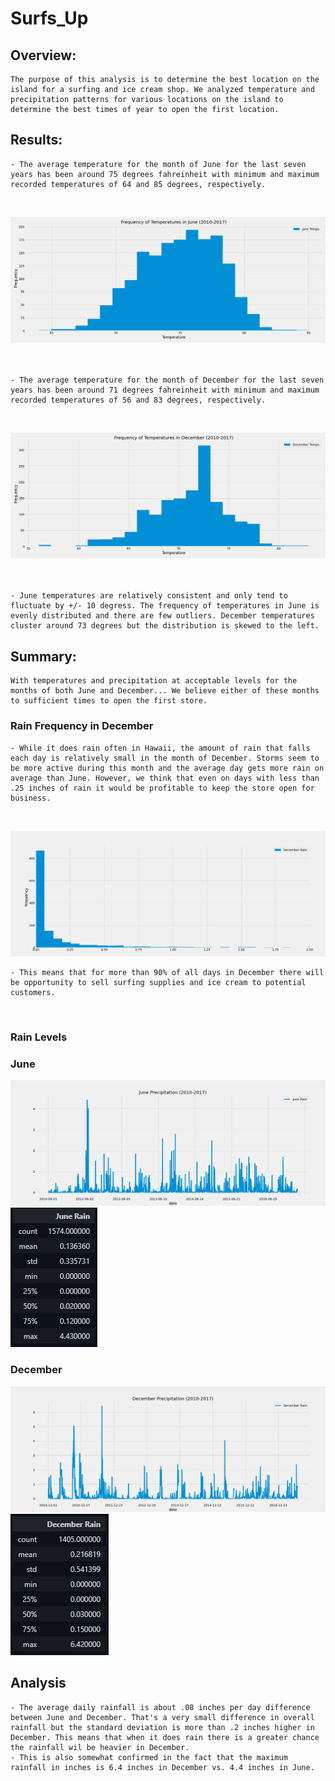 # Surfs_Up

## Overview:
    The purpose of this analysis is to determine the best location on the island for a surfing and ice cream shop. We analyzed temperature and precipitation patterns for various locations on the island to determine the best times of year to open the first location.

## Results:
    - The average temperature for the month of June for the last seven years has been around 75 degrees fahreinheit with minimum and maximum recorded temperatures of 64 and 85 degrees, respectively.
</br>

![This is an image](/Images/june_temp_frequency.png)</br></br></br>

    - The average temperature for the month of December for the last seven years has been around 71 degrees fahreinheit with minimum and maximum recorded temperatures of 56 and 83 degrees, respectively.
</br>

![This is an image](/Images/december_temp_frequency.png)</br></br></br>

    - June temperatures are relatively consistent and only tend to fluctuate by +/- 10 degress. The frequency of temperatures in June is evenly distributed and there are few outliers. December temperatures cluster around 73 degrees but the distribution is skewed to the left.



## Summary:
    With temperatures and precipitation at acceptable levels for the months of both June and December... We believe either of these months to sufficient times to open the first store.

### Rain Frequency in December
    - While it does rain often in Hawaii, the amount of rain that falls each day is relatively small in the month of December. Storms seem to be more active during this month and the average day gets more rain on average than June. However, we think that even on days with less than .25 inches of rain it would be profitable to keep the store open for business.
</br>

![This is an image](/Images/december_rain_frequency.png)</br>

    - This means that for more than 90% of all days in December there will be opportunity to sell surfing supplies and ice cream to potential customers.
</br>

### Rain Levels
### June
![This is an image](/Images/june_rain.png)
![This is an image](/Images/june_rain_describe.png)
</br>



### December
![This is an image](/Images/december_rain.png)
![This is an image](/Images/december_rain_describe.png)</br>

## Analysis
    - The average daily rainfall is about .08 inches per day difference between June and December. That's a very small difference in overall rainfall but the standard deviation is more than .2 inches higher in December. This means that when it does rain there is a greater chance the rainfall wil be heavier in December.
    - This is also somewhat confirmed in the fact that the maximum rainfall in inches is 6.4 inches in December vs. 4.4 inches in June.